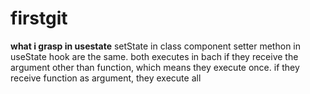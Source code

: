 # firstgit
**what i grasp in usestate**
setState in class component setter methon in useState hook are the same.
both executes in bach if they receive the argument other than function, which means they execute once.
if they receive function as argument, they execute all

